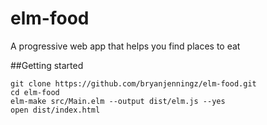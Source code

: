 # elm-food

A progressive web app that helps you find places to eat

##Getting started

```
git clone https://github.com/bryanjenningz/elm-food.git
cd elm-food
elm-make src/Main.elm --output dist/elm.js --yes
open dist/index.html
```
